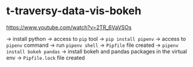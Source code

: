 # t-traversy-data-vis-bokeh

https://www.youtube.com/watch?v=2TR_6VaVSOs

-> install python 
-> access to `pip` tool
-> `pip install pipenv` 
-> access to `pipenv` command 
-> run `pipenv shell` 
-> `Pipfile` file created 
-> `pipenv install bokeh pandas`
-> install bokeh and pandas packages in the virtual env 
-> `Pipfile.lock` file created
